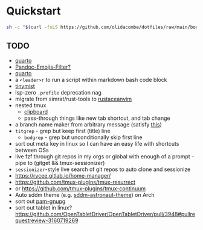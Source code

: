 # Quickstart

```zsh
sh -c "$(curl -fsLS https://github.com/olidacombe/dotfiles/raw/main/bootstrap.sh)"
```

## TODO

+ [quarto](https://quarto.org/)
+ [Pandoc-Emojis-Filter?](https://github.com/masbicudo/Pandoc-Emojis-Filter)
+ [quarto](https://quarto.org/)
+ a `<leader>r` to run a script within markdown bash code block
+ [tinymist](https://github.com/Myriad-Dreamin/tinymist)
+ lsp-zero `.profile` deprecation nag
+ migrate from simrat/rust-tools to [rustaceanvim](https://github.com/mrcjkb/rustaceanvim)
+ nested tmux
    - [clipboard](https://stackoverflow.com/questions/60923257/tmux-how-to-copy-text-between-nested-remote-ssh-session-and-local-machine)
    - pass-through things like new tab shortcut, and tab change
+ a branch name maker from arbitrary message (satisfy [this](https://git-scm.com/docs/git-check-ref-format))
+ `titgrep` - grep but keep first (title) line
    - `bodgrep` - grep but unconditionally skip first line
+ sort out meta key in linux so I can have an easy life with shortcuts between OSs
+ live fzf through git repos in my orgs or global with enough of a prompt - pipe to (gitget && tmux-sessionizer)
+ `sessionizer`-style live search of git repos to auto clone and sessionize
+ https://rycee.gitlab.io/home-manager/
+ https://github.com/tmux-plugins/tmux-resurrect
+ or https://github.com/tmux-plugins/tmux-continuum
+ Auto sddm theme (e.g. [sddm-astronaut-theme](https://github.com/Keyitdev/sddm-astronaut-theme)) on Arch
+ sort out [pam-gnupg](https://github.com/cruegge/pam-gnupg)
+ sort out tablet in linux? https://github.com/OpenTabletDriver/OpenTabletDriver/pull/3948#pullrequestreview-3160719269
